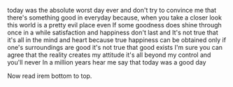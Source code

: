 today was the absolute worst day ever
and don't try to convince me that
there's something good in everyday
because, when you take a closer look
this world is a pretty evil place
even If
some goodness does shine through once in a while
satisfaction and happiness don't last
and It's not true that
it's all in the mind and heart
because
true happiness can be obtained
only if one's surroundings are good
it's not true that good exists
I'm sure you can agree that
the reality
creates
my attitude
it's all beyond my control
and you'll never In a million years hear me say that
today was a good day

Now read irem bottom to top.